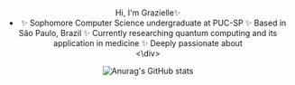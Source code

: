 <div align="center">
<h1></h1>Hi, I'm Grazielle✨


<br>
<div align="center">
  
<li>
✨ Sophomore Computer Science undergraduate at PUC-SP
✨ Based in São Paulo, Brazil
✨ Currently researching quantum computing and its application in medicine
✨ Deeply passionate about 
</li>
<\div>

![Anurag's GitHub stats](https://github-readme-stats.vercel.app/api?username=GaiaOcean&show_icons=true&theme=radical)
  

<!--
**GaiaOcean/GaiaOcean** is a ✨ _special_ ✨ repository because its `README.md` (this file) appears on your GitHub profile.

Here are some ideas to get you started:

- 🔭 I’m currently working on ...
- 🌱 I’m currently learning ...
- 👯 I’m looking to collaborate on ...
- 🤔 I’m looking for help with ...
- 💬 Ask me about ...
- 📫 How to reach me: ...
- 😄 Pronouns: ...
- ⚡ Fun fact: ...
-->
